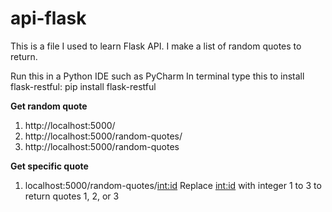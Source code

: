 # api-flask

This is a file I used to learn Flask API. I make a list of random quotes to return.

Run this in a Python IDE such as PyCharm In terminal type this to install flask-restful: pip install flask-restful


******************Get random quote******************

1) http://localhost:5000/
2) http://localhost:5000/random-quotes/
3) http://localhost:5000/random-quotes

******************Get specific quote******************
1) localhost:5000/random-quotes/<int:id>
Replace <int:id> with integer 1 to 3 to return quotes 1, 2, or 3
